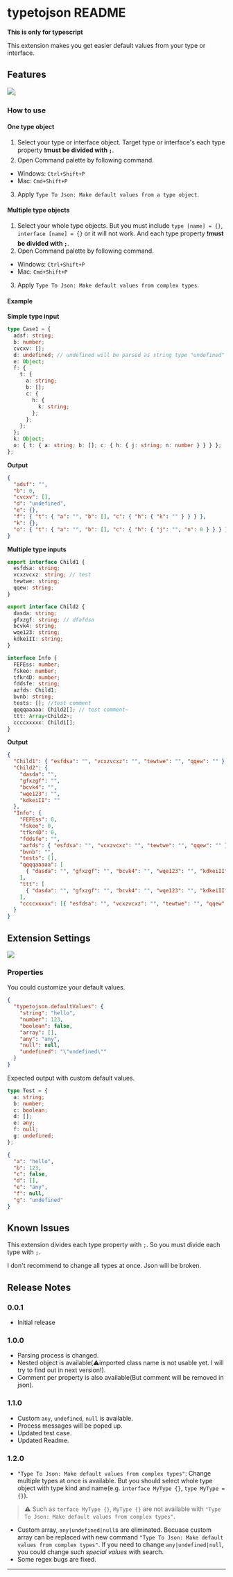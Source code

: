 # typetojson README

**This is only for typescript**

This extension makes you get easier default values from your type or interface.

## Features

![](assets/example.gif);

### How to use

#### One type object

1. Select your type or interface object. Target type or interface's each type property ❗**must be divided with `;`**.
2. Open Command palette by following command.

- Windows: `Ctrl+Shift+P`
- Mac: `Cmd+Shift+P`

3. Apply `Type To Json: Make default values from a type object`.

#### Multiple type objects

1. Select your whole type objects. But you must include `type [name] = {}`, `interface [name] = {}` or it will not work. And each type property ❗**must be divided with `;`**.
2. Open Command palette by following command.

- Windows: `Ctrl+Shift+P`
- Mac: `Cmd+Shift+P`

3. Apply `Type To Json: Make default values from complex types`.

#### Example

**Simple type input**

```typescript
type Case1 = {
  adsf: string;
  b: number;
  cvcxv: [];
  d: undefined; // undefined will be parsed as string type "undefined"
  e: Object;
  f: {
    t: {
      a: string;
      b: [];
      c: {
        h: {
          k: string;
        };
      };
    };
  };
  k: Object;
  o: { t: { a: string; b: []; c: { h: { j: string; n: number } } } };
};
```

**Output**

```json
{
  "adsf": "",
  "b": 0,
  "cvcxv": [],
  "d": "undefined",
  "e": {},
  "f": { "t": { "a": "", "b": [], "c": { "h": { "k": "" } } } },
  "k": {},
  "o": { "t": { "a": "", "b": [], "c": { "h": { "j": "", "n": 0 } } } }
}
```

**Multiple type inputs**

```typescript
export interface Child1 {
  esfdsa: string;
  vcxzvcxz: string; // test
  tewtwe: string;
  qqew: string;
}

export interface Child2 {
  dasda: string;
  gfxzgf: string; // dfafdsa
  bcvk4: string;
  wqe123: string;
  kdkeiII: string;
}

interface Info {
  FEFEss: number;
  fskeo: number;
  tfkr4D: number;
  fddsfe: string;
  azfds: Child1;
  bvnb: string;
  tests: []; //test comment
  qqqqaaaaa: Child2[]; // test comment~
  ttt: Array<Child2>;
  ccccxxxxx: Child1[];
}
```

**Output**

```json
{
  "Child1": { "esfdsa": "", "vcxzvcxz": "", "tewtwe": "", "qqew": "" },
  "Child2": {
    "dasda": "",
    "gfxzgf": "",
    "bcvk4": "",
    "wqe123": "",
    "kdkeiII": ""
  },
  "Info": {
    "FEFEss": 0,
    "fskeo": 0,
    "tfkr4D": 0,
    "fddsfe": "",
    "azfds": { "esfdsa": "", "vcxzvcxz": "", "tewtwe": "", "qqew": "" },
    "bvnb": "",
    "tests": [],
    "qqqqaaaaa": [
      { "dasda": "", "gfxzgf": "", "bcvk4": "", "wqe123": "", "kdkeiII": "" }
    ],
    "ttt": [
      { "dasda": "", "gfxzgf": "", "bcvk4": "", "wqe123": "", "kdkeiII": "" }
    ],
    "ccccxxxxx": [{ "esfdsa": "", "vcxzvcxz": "", "tewtwe": "", "qqew": "" }]
  }
}
```

## Extension Settings

![](assets/settings.png)

### Properties

You could customize your default values.

```json
{
  "typetojson.defaultValues": {
    "string": "hello",
    "number": 123,
    "boolean": false,
    "array": [],
    "any": "any",
    "null": null,
    "undefined": "\"undefined\""
  }
}
```

Expected output with custom default values.

```typescript
type Test = {
  a: string;
  b: number;
  c: boolean;
  d: [];
  e: any;
  f: null;
  g: undefined;
};
```

```json
{
  "a": "hello",
  "b": 123,
  "c": false,
  "d": [],
  "e": "any",
  "f": null,
  "g": "undefined"
}
```

## Known Issues

This extension divides each type property with `;`. So you must divide each type with `;`.

I don't recommend to change all types at once. Json will be broken.

## Release Notes

### 0.0.1

- Initial release

### 1.0.0

- Parsing process is changed.
- Nested object is available(⚠️imported class name is not usable yet. I will try to find out in next version!).
- Comment per property is also available(But comment will be removed in json).

### 1.1.0

- Custom `any`, `undefined`, `null` is available.
- Process messages will be poped up.
- Updated test case.
- Updated Readme.

### 1.2.0

- `"Type To Json: Make default values from complex types"`: Change multiple types at once is available. But you should select whole type object with type kind and name(e.g. `interface MyType {}`, `type MyType = {}`).

> ⚠️ Such as `terface MyType {}`, `MyType {}` are not available with `"Type To Json: Make default values from complex types"`.

- Custom array, `any|undefined|null`s are eliminated. Becuase custom array can be replaced with new command `"Type To Json: Make default values from complex types"`. If you need to change `any|undefined|null`, you could change such _special values_ with search.
- Some regex bugs are fixed.

---
